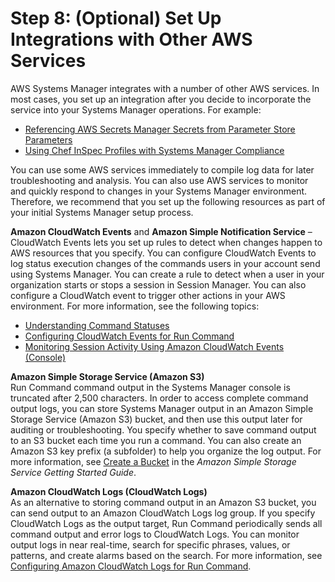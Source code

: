 # Step 8: \(Optional\) Set Up Integrations with Other AWS Services<a name="setup-integrations"></a>

AWS Systems Manager integrates with a number of other AWS services\. In most cases, you set up an integration after you decide to incorporate the service into your Systems Manager operations\. For example:
+ [Referencing AWS Secrets Manager Secrets from Parameter Store Parameters](integration-ps-secretsmanager.md)
+ [Using Chef InSpec Profiles with Systems Manager Compliance](integration-chef-inspec.md)

You can use some AWS services immediately to compile log data for later troubleshooting and analysis\. You can also use AWS services to monitor and quickly respond to changes in your Systems Manager environment\. Therefore, we recommend that you set up the following resources as part of your initial Systems Manager setup process\. 

**Amazon CloudWatch Events** and **Amazon Simple Notification Service** – CloudWatch Events lets you set up rules to detect when changes happen to AWS resources that you specify\. You can configure CloudWatch Events to log status execution changes of the commands users in your account send using Systems Manager\. You can create a rule to detect when a user in your organization starts or stops a session in Session Manager\. You can also configure a CloudWatch event to trigger other actions in your AWS environment\. For more information, see the following topics:
+ [Understanding Command Statuses](monitor-commands.md)
+ [Configuring CloudWatch Events for Run Command](rc-cwe.md)
+ [Monitoring Session Activity Using Amazon CloudWatch Events \(Console\)](session-manager-logging-auditing.md#session-manager-logging-auditing-cloudwatch-events)

**Amazon Simple Storage Service \(Amazon S3\)**  
Run Command command output in the Systems Manager console is truncated after 2,500 characters\. In order to access complete command output logs, you can store Systems Manager output in an Amazon Simple Storage Service \(Amazon S3\) bucket, and then use this output later for auditing or troubleshooting\. You specify whether to save command output to an S3 bucket each time you run a command\. You can also create an Amazon S3 key prefix \(a subfolder\) to help you organize the log output\. For more information, see [Create a Bucket](https://docs.aws.amazon.com/AmazonS3/latest/gsg/CreatingABucket.html) in the *Amazon Simple Storage Service Getting Started Guide*\. 

**Amazon CloudWatch Logs \(CloudWatch Logs\)**  
As an alternative to storing command output in an Amazon S3 bucket, you can send output to an Amazon CloudWatch Logs log group\. If you specify CloudWatch Logs as the output target, Run Command periodically sends all command output and error logs to CloudWatch Logs\. You can monitor output logs in near real\-time, search for specific phrases, values, or patterns, and create alarms based on the search\. For more information, see [Configuring Amazon CloudWatch Logs for Run Command](sysman-rc-setting-up-cwlogs.md)\.